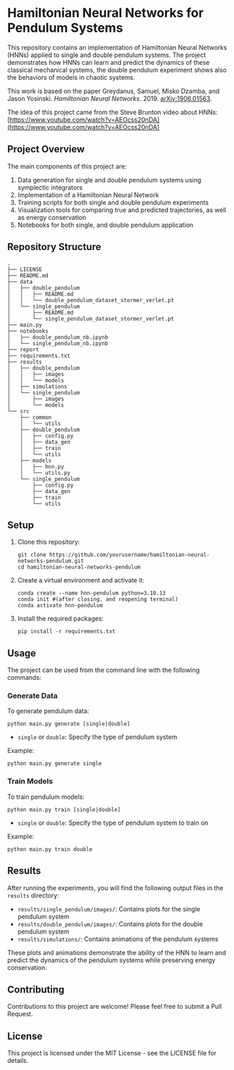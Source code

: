 # Hamiltonian Neural Networks for Pendulum Systems

This repository contains an implementation of Hamiltonian Neural Networks (HNNs) applied to single and double pendulum systems. The project demonstrates how HNNs can learn and predict the dynamics of these classical mechanical systems, the double pendulum experiment shows also the behaviors of models in chaotic systems.

This work is based on the paper Greydanus, Samuel, Misko Dzamba, and Jason Yosinski. *Hamiltonian Neural Networks*. 2019. [arXiv:1906.01563](https://arxiv.org/abs/1906.01563).

The idea of this project came from the Steve Brunton video about HNNs: [https://www.youtube.com/watch?v=AEOcss20nDA](https://www.youtube.com/watch?v=AEOcss20nDA)

## Project Overview

The main components of this project are:

1. Data generation for single and double pendulum systems using symplectic integrators
2. Implementation of a Hamiltonian Neural Network
3. Training scripts for both single and double pendulum experiments
4. Visualization tools for comparing true and predicted trajectories, as well as energy conservation
5. Notebooks for both single, and double pendulum application

## Repository Structure

```
.
├── LICENSE
├── README.md
├── data
│   ├── double_pendulum
│   │   ├── README.md
│   │   └── double_pendulum_dataset_stormer_verlet.pt
│   └── single_pendulum
│       ├── README.md
│       └── single_pendulum_dataset_stormer_verlet.pt
├── main.py
├── notebooks
│   ├── double_pendulum_nb.ipynb
│   └── single_pendulum_nb.ipynb
├── report
├── requirements.txt
├── results
│   ├── double_pendulum
│   │   ├── images
│   │   └── models
│   ├── simulations
│   └── single_pendulum
│       ├── images
│       └── models
└── src
    ├── common
    │   └── utils
    ├── double_pendulum
    │   ├── config.py
    │   ├── data_gen
    │   ├── train
    │   └── utils
    ├── models
    │   ├── hnn.py
    │   └── utils.py
    └── single_pendulum
        ├── config.py
        ├── data_gen
        ├── train
        └── utils
```

## Setup

1. Clone this repository:
   ```
   git clone https://github.com/yourusername/hamiltonian-neural-networks-pendulum.git
   cd hamiltonian-neural-networks-pendulum
   ```

2. Create a virtual environment and activate it:
   ```
   conda create --name hnn-pendulum python=3.10.13
   conda init #(after closing, and reopening terminal)
   conda activate hnn-pendulum 
   ```

3. Install the required packages:
   ```
   pip install -r requirements.txt
   ```

## Usage

The project can be used from the command line with the following commands:

### Generate Data

To generate pendulum data:

```
python main.py generate [single|double]
```

- `single` or `double`: Specify the type of pendulum system

Example:
```
python main.py generate single
```

### Train Models

To train pendulum models:

```
python main.py train [single|double]
```

- `single` or `double`: Specify the type of pendulum system to train on

Example:
```
python main.py train double
```

## Results

After running the experiments, you will find the following output files in the `results` directory:

- `results/single_pendulum/images/`: Contains plots for the single pendulum system
- `results/double_pendulum/images/`: Contains plots for the double pendulum system
- `results/simulations/`: Contains animations of the pendulum systems

These plots and animations demonstrate the ability of the HNN to learn and predict the dynamics of the pendulum systems while preserving energy conservation.

## Contributing

Contributions to this project are welcome! Please feel free to submit a Pull Request.

## License

This project is licensed under the MIT License - see the LICENSE file for details.

